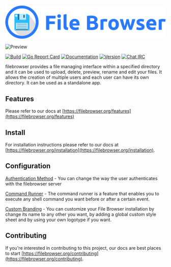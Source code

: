 <p align="center">
  <img src="https://raw.githubusercontent.com/filebrowser/logo/master/banner.png" width="550"/>
</p>

![Preview](https://user-images.githubusercontent.com/5447088/50716739-ebd26700-107a-11e9-9817-14230c53efd2.gif)

[![Build](https://github.com/RTS-AZ/filebrowser/actions/workflows/main.yaml/badge.svg)](https://github.com/RTS-AZ/filebrowser/actions/workflows/main.yaml)
[![Go Report Card](https://goreportcard.com/badge/github.com/RTS-AZ/filebrowser?style=flat-square)](https://goreportcard.com/report/github.com/RTS-AZ/filebrowser)
[![Documentation](https://img.shields.io/badge/godoc-reference-blue.svg?style=flat-square)](http://godoc.org/github.com/RTS-AZ/filebrowser)
[![Version](https://img.shields.io/github/release/filebrowser/filebrowser.svg?style=flat-square)](https://github.com/RTS-AZ/filebrowser/releases/latest)
[![Chat IRC](https://img.shields.io/badge/freenode-%23filebrowser-blue.svg?style=flat-square)](http://webchat.freenode.net/?channels=%23filebrowser)

filebrowser provides a file managing interface within a specified directory and it can be used to upload, delete, preview, rename and edit your files. It allows the creation of multiple users and each user can have its own directory. It can be used as a standalone app.

## Features

Please refer to our docs at [https://filebrowser.org/features](https://filebrowser.org/features)

## Install

For installation instructions please refer to our docs at [https://filebrowser.org/installation](https://filebrowser.org/installation).

## Configuration

[Authentication Method](https://filebrowser.org/configuration/authentication-method) - You can change the way the user authenticates with the filebrowser server

[Command Runner](https://filebrowser.org/configuration/command-runner) - The command runner is a feature that enables you to execute any shell command you want before or after a certain event.

[Custom Branding](https://filebrowser.org/configuration/custom-branding) - You can customize your File Browser installation by change its name to any other you want, by adding a global custom style sheet and by using your own logotype if you want.

## Contributing

If you're interested in contributing to this project, our docs are best places to start [https://filebrowser.org/contributing](https://filebrowser.org/contributing).
